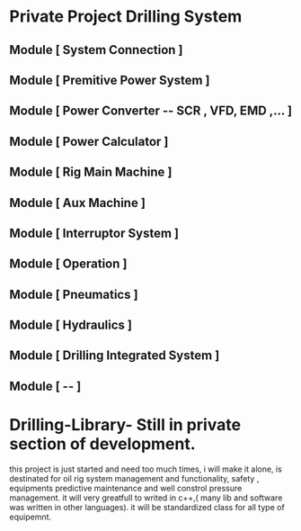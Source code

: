 # Private Project Drilling System
## Module [ System Connection ]
## Module [ Premitive Power System ]
## Module [ Power Converter -- SCR , VFD, EMD ,... ]
## Module [ Power Calculator ]
## Module [ Rig Main Machine ]
## Module [ Aux Machine ]
## Module [ Interruptor System ]
## Module [ Operation ]
## Module [ Pneumatics ]
## Module [ Hydraulics ]
## Module [ Drilling Integrated System ]
## Module [ -- ]
# Drilling-Library- Still in private section of development.
this project is just started and need too much times, i will make it alone, 
is destinated for oil rig system management and functionality, safety , equipments predictive maintenance 
and well constrol pressure management.
it will very greatfull to writed in c++,( many lib and software was written in other languages).
it will be standardized class for all type of equipemnt. 
